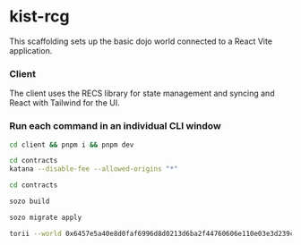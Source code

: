 # kist-rcg

This scaffolding sets up the basic dojo world connected to a React Vite application.


### Client

The client uses the RECS library for state management and syncing and React with Tailwind for the UI.

### Run each command in an individual CLI window

```bash
cd client && pnpm i && pnpm dev
```

```bash
cd contracts
katana --disable-fee --allowed-origins "*"
```

```bash
cd contracts

sozo build

sozo migrate apply

torii --world 0x6457e5a40e8d0faf6996d8d0213d6ba2f44760606e110e03e3d239c5f769e87 --allowed-origins "*"
```
